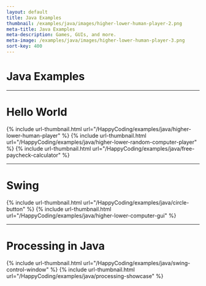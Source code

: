 ```yaml
---
layout: default
title: Java Examples
thumbnail: /examples/java/images/higher-lower-human-player-2.png
meta-title: Java Examples
meta-description: Games, GUIs, and more.
meta-image: /examples/java/images/higher-lower-human-player-3.png
sort-key: 400
---
```


# Java Examples

---

# Hello World

{% include url-thumbnail.html url="/HappyCoding/examples/java/higher-lower-human-player" %}
{% include url-thumbnail.html url="/HappyCoding/examples/java/higher-lower-random-computer-player" %}
{% include url-thumbnail.html url="/HappyCoding/examples/java/free-paycheck-calculator" %}

---

# Swing

{% include url-thumbnail.html url="/HappyCoding/examples/java/circle-button" %}
{% include url-thumbnail.html url="/HappyCoding/examples/java/higher-lower-computer-gui" %}

---

# Processing in Java

{% include url-thumbnail.html url="/HappyCoding/examples/java/swing-control-window" %}
{% include url-thumbnail.html url="/HappyCoding/examples/java/processing-showcase" %}